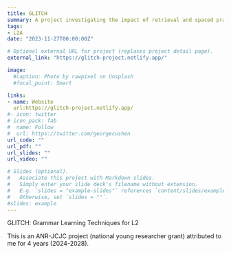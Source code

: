 ```yaml
---
title: GLITCH
summary: A project investigating the impact of retrieval and spaced practice on L2 English grammar learning and the role of declarative and procedural memory.
tags:
- L2A
date: "2023-11-27T00:00:00Z"

# Optional external URL for project (replaces project detail page).
external_link: "https://glitch-project.netlify.app/"

image:
  #caption: Photo by rawpixel on Unsplash
  #focal_point: Smart

links:
- name: Website
  url:https://glitch-project.netlify.app/
#- icon: twitter
# icon_pack: fab
#  name: Follow
#  url: https://twitter.com/georgecushen
url_code: ""
url_pdf: ""
url_slides: ""
url_video: ""

# Slides (optional).
#   Associate this project with Markdown slides.
#   Simply enter your slide deck's filename without extension.
#   E.g. `slides = "example-slides"` references `content/slides/example-slides.md`.
#   Otherwise, set `slides = ""`.
#slides: example
---
```


GLITCH: Grammar Learning Techniques for L2

This is an ANR-JCJC project (national young researcher grant) attributed to me for 4 years (2024-2028).